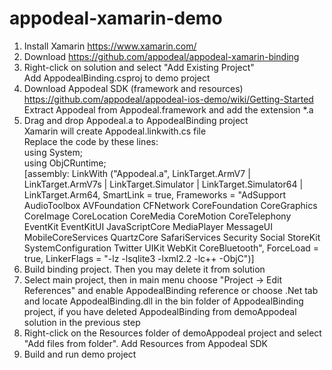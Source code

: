 # appodeal-xamarin-demo

1) Install Xamarin https://www.xamarin.com/   
2) Download https://github.com/appodeal/appodeal-xamarin-binding   
3) Right-click on solution and select "Add Existing Project"   
Add AppodealBinding.csproj to demo project   
4) Download Appodeal SDK (framework and resources) https://github.com/appodeal/appodeal-ios-demo/wiki/Getting-Started   
Extract Appodeal from Appodeal.framework and add the extension *.a   
5) Drag and drop Appodeal.a to AppodealBinding project   
Xamarin will create Appodeal.linkwith.cs file   
Replace the code by these lines:   
using System;   
using ObjCRuntime;  
[assembly: LinkWith ("Appodeal.a", LinkTarget.ArmV7 | LinkTarget.ArmV7s | LinkTarget.Simulator | LinkTarget.Simulator64 | LinkTarget.Arm64, SmartLink = true, Frameworks = "AdSupport AudioToolbox AVFoundation CFNetwork CoreFoundation CoreGraphics CoreImage CoreLocation CoreMedia CoreMotion CoreTelephony EventKit EventKitUI JavaScriptCore MediaPlayer MessageUI MobileCoreServices QuartzCore SafariServices Security Social StoreKit SystemConfiguration Twitter UIKit WebKit CoreBluetooth", ForceLoad = true, LinkerFlags = "-lz -lsqlite3 -lxml2.2 -lc++ -ObjC")]   
6) Build binding project. Then you may delete it from solution   
7) Select main project, then in main menu choose "Project -> Edit References" and enable AppodealBinding reference or choose .Net tab and locate AppodealBinding.dll in the bin folder of AppodealBinding project, if you have deleted AppodealBinding from demoAppodeal solution in the previous step   
8) Right-click on the Resources folder of demoAppodeal project and select "Add files from folder". Add Resources from Appodeal SDK   
9) Build and run demo project   
